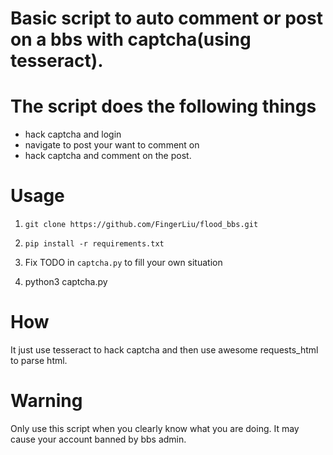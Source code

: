 # Basic script to auto comment or post on a bbs with captcha(using tesseract).

# The script does the following things

- hack captcha and login
- navigate to post your want to comment on
- hack captcha and comment on the post.

# Usage
1. `git clone https://github.com/FingerLiu/flood_bbs.git`

2. `pip install -r requirements.txt`

3. Fix TODO in `captcha.py` to fill your own situation

4. python3 captcha.py

# How
It just use tesseract to hack captcha and then use awesome requests_html to parse html.

# Warning
Only use this script when you clearly know what you are doing. It may cause your account banned by bbs admin.

